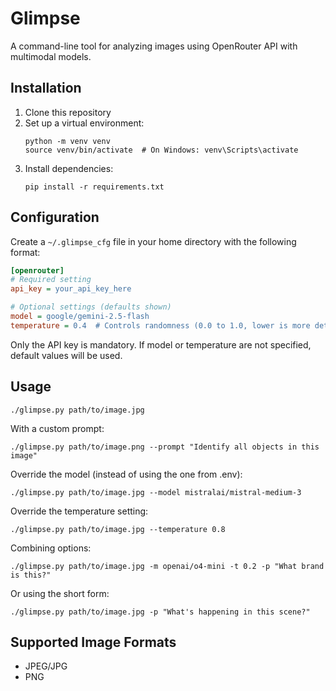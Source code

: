 # Glimpse

A command-line tool for analyzing images using OpenRouter API with multimodal models.

## Installation

1. Clone this repository
2. Set up a virtual environment:
   ```
   python -m venv venv
   source venv/bin/activate  # On Windows: venv\Scripts\activate
   ```
3. Install dependencies:
   ```
   pip install -r requirements.txt
   ```

## Configuration

Create a `~/.glimpse_cfg` file in your home directory with the following format:

```ini
[openrouter]
# Required setting
api_key = your_api_key_here

# Optional settings (defaults shown)
model = google/gemini-2.5-flash
temperature = 0.4  # Controls randomness (0.0 to 1.0, lower is more deterministic)
```

Only the API key is mandatory. If model or temperature are not specified, default values will be used.

## Usage

```
./glimpse.py path/to/image.jpg
```

With a custom prompt:
```
./glimpse.py path/to/image.png --prompt "Identify all objects in this image"
```

Override the model (instead of using the one from .env):
```
./glimpse.py path/to/image.jpg --model mistralai/mistral-medium-3
```

Override the temperature setting:
```
./glimpse.py path/to/image.jpg --temperature 0.8
```

Combining options:
```
./glimpse.py path/to/image.jpg -m openai/o4-mini -t 0.2 -p "What brand is this?"
```

Or using the short form:
```
./glimpse.py path/to/image.jpg -p "What's happening in this scene?"
```

## Supported Image Formats

- JPEG/JPG
- PNG
